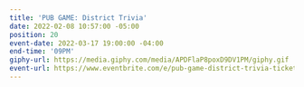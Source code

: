 ```yaml
---
title: 'PUB GAME: District Trivia'
date: 2022-02-08 10:57:00 -05:00
position: 20
event-date: 2022-03-17 19:00:00 -04:00
end-time: '09PM'
giphy-url: https://media.giphy.com/media/APDFlaP8poxD9DV1PM/giphy.gif
event-url: https://www.eventbrite.com/e/pub-game-district-trivia-tickets-265150110117
---
```


